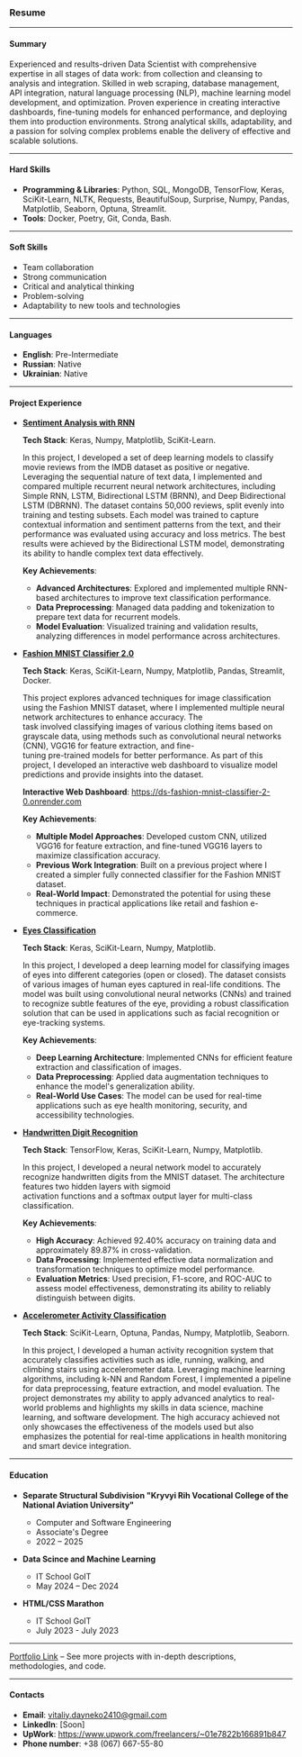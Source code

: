 ### **Resume**

---

#### **Summary**

Experienced and results-driven Data Scientist with comprehensive expertise in all stages of data work: from collection and cleansing to analysis and integration. Skilled in web scraping, database management, API integration, natural language processing (NLP), machine learning model development, and optimization. Proven experience in creating interactive dashboards, fine-tuning models for enhanced performance, and deploying them into production environments. Strong analytical skills, adaptability, and a passion for solving complex problems enable the delivery of effective and scalable solutions.
  
---

#### **Hard Skills**
- **Programming & Libraries**: Python, SQL, MongoDB, TensorFlow, Keras, SciKit-Learn, NLTK, Requests, BeautifulSoup, Surprise, Numpy, Pandas, Matplotlib, Seaborn, Optuna, Streamlit.
- **Tools**: Docker, Poetry, Git, Conda, Bash.

---

#### **Soft Skills**
- Team collaboration
- Strong communication
- Critical and analytical thinking
- Problem-solving
- Adaptability to new tools and technologies

---

#### **Languages**
 
-  **English**: Pre-Intermediate
-  **Russian**: Native 
-  **Ukrainian**: Native

---

#### **Project Experience**

- [**Sentiment Analysis with RNN**](https://github.com/data-tamer2410/ds-sentiment-analysis-with-rnn)

  **Tech Stack**: Keras, Numpy, Matplotlib, SciKit-Learn.

  In this project, I developed a set of deep learning models to classify movie reviews from the IMDB dataset as positive or negative. Leveraging the sequential nature of text data, I 
  implemented and compared multiple recurrent neural network architectures, including Simple RNN, LSTM, Bidirectional LSTM (BRNN), and Deep Bidirectional LSTM (DBRNN). The dataset 
  contains 50,000 reviews, split evenly into training and testing subsets. Each model was trained to capture contextual information and sentiment patterns from the text, and their 
  performance was evaluated using accuracy and loss metrics. The best results were achieved by the Bidirectional LSTM model, demonstrating its ability to handle complex text data 
  effectively.

  **Key Achievements**:
  - **Advanced Architectures**: Explored and implemented multiple RNN-based architectures to improve text classification performance.  
  - **Data Preprocessing**: Managed data padding and tokenization to prepare text data for recurrent models.  
  - **Model Evaluation**: Visualized training and validation results, analyzing differences in model performance across architectures.

- [**Fashion MNIST Classifier 2.0**](https://github.com/data-tamer2410/ds-fashion-mnist-classifier-2.0)

  **Tech Stack**: Keras, SciKit-Learn, Numpy, Matplotlib, Pandas, Streamlit, Docker.
   
  This project explores advanced techniques for image classification using the Fashion MNIST dataset, where I implemented multiple neural network architectures to enhance accuracy. The  
  task involved classifying images of various clothing items based on grayscale data, using methods such as convolutional neural networks (CNN), VGG16 for feature extraction, and fine-  
  tuning pre-trained models for better performance. As part of this project, I developed an interactive web dashboard to visualize model predictions and provide insights into the 
  dataset. 

  **Interactive Web Dashboard**: https://ds-fashion-mnist-classifier-2-0.onrender.com
  
  **Key Achievements**:
  - **Multiple Model Approaches**: Developed custom CNN, utilized VGG16 for feature extraction, and fine-tuned VGG16 layers to maximize classification accuracy.  
  - **Previous Work Integration**: Built on a previous project where I created a simpler fully connected classifier for the Fashion MNIST dataset.  
  - **Real-World Impact**: Demonstrated the potential for using these techniques in practical applications like retail and fashion e-commerce. 

- [**Eyes Classification**](https://github.com/data-tamer2410/ds-eyes-classification)

  **Tech Stack**: Keras, SciKit-Learn, Numpy, Matplotlib.
   
  In this project, I developed a deep learning model for classifying images of eyes into different categories (open or closed). The dataset consists of various images of human eyes 
  captured in real-life conditions. The model was built using convolutional neural networks (CNNs) and trained to recognize subtle features of the eye, providing a robust classification 
  solution that can be used in applications such as facial recognition or eye-tracking systems.

  **Key Achievements**:
  - **Deep Learning Architecture**: Implemented CNNs for efficient feature extraction and classification of images.
  - **Data Preprocessing**: Applied data augmentation techniques to enhance the model's generalization ability.
  - **Real-World Use Cases**: The model can be used for real-time applications such as eye health monitoring, security, and accessibility technologies.

- [**Handwritten Digit Recognition**](https://github.com/data-tamer2410/ds-handwritten-digit-recognition)

  **Tech Stack**: TensorFlow, Keras, SciKit-Learn, Numpy, Matplotlib.

  In this project, I developed a neural network model to accurately recognize handwritten digits from the MNIST dataset. The architecture features two hidden layers with sigmoid   
  activation functions and a softmax output layer for multi-class classification.  

  **Key Achievements**:
  - **High Accuracy**: Achieved 92.40% accuracy on training data and approximately 89.87% in cross-validation.
  - **Data Processing**: Implemented effective data normalization and transformation techniques to optimize model performance.
  - **Evaluation Metrics**: Used precision, F1-score, and ROC-AUC to assess model effectiveness, demonstrating its ability to reliably distinguish between digits. 

- [**Accelerometer Activity Classification**](https://github.com/data-tamer2410/ds-accelerometer-activity-classification)

  **Tech Stack**: SciKit-Learn, Optuna, Pandas, Numpy, Matplotlib, Seaborn.

  In this project, I developed a human activity recognition system that accurately classifies activities such as idle, running, walking, and climbing stairs using accelerometer data. 
  Leveraging machine learning algorithms, including k-NN and Random Forest, I implemented a pipeline for data preprocessing, feature extraction, and model evaluation. The project 
  demonstrates my ability to apply advanced analytics to real-world problems and highlights my skills in data science, machine learning, and software development. The high accuracy 
  achieved not only showcases the effectiveness of the models used but also emphasizes the potential for real-time applications in health monitoring and smart device integration. 

---

#### **Education**
- **Separate Structural Subdivision "Kryvyi Rih Vocational College of the National Aviation University"**
  - Computer and Software Engineering
  - Associate's Degree
  - 2022 – 2025

- **Data Scince and Machine Learning**
  - IT School GoIT
  - May 2024 – Dec 2024
 
- **HTML/CSS Marathon**
  - IT School GoIT
  - July 2023 - July 2023

---

[Portfolio Link](https://github.com/data-tamer2410/Data-Science-Portfolio) – See more projects with in-depth descriptions, methodologies, and code.

---

#### **Contacts**
- **Email**: vitaliy.dayneko2410@gmail.com
- **LinkedIn**: [Soon]
- **UpWork**: https://www.upwork.com/freelancers/~01e7822b166891b847
- **Phone number**: +38 (067) 667-55-80
